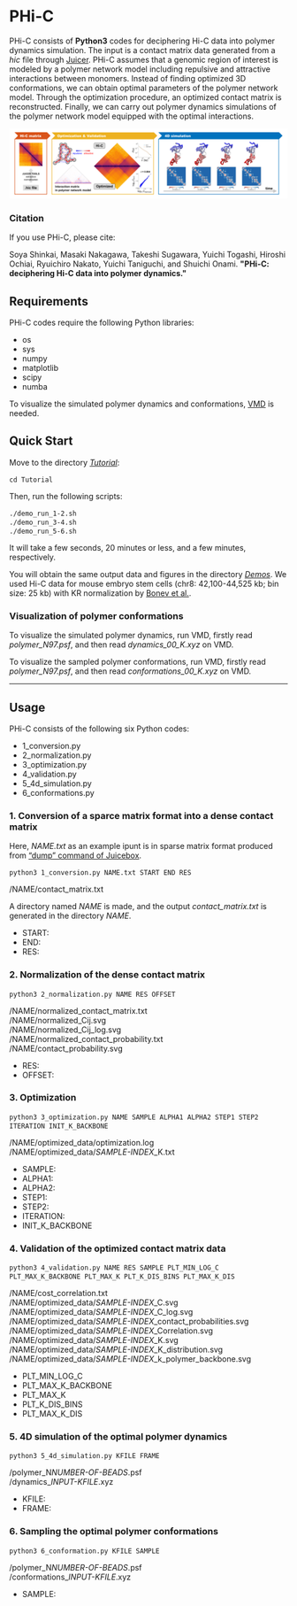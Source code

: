 # PHi-C

PHi-C consists of **Python3** codes for deciphering Hi-C data into polymer dynamics simulation.
The input is a contact matrix data generated from a _hic_ file through [Juicer](https://github.com/aidenlab/juicer).
PHi-C assumes that a genomic region of interest is modeled by a polymer network model including repulsive and attractive interactions between monomers.
Instead of finding optimized 3D conformations, we can obtain optimal parameters of the polymer network model.
Through the optimization procedure, an optimized contact matrix is reconstructed.
Finally, we can carry out polymer dynamics simulations of the polymer network model equipped with the optimal interactions.

![overview](/images/overview.png)

### Citation

If you use PHi-C, please cite:

Soya Shinkai, Masaki Nakagawa, Takeshi Sugawara, Yuichi Togashi, Hiroshi Ochiai,
Ryuichiro Nakato, Yuichi Taniguchi, and Shuichi Onami.
**"PHi-C: deciphering Hi-C data into polymer dynamics."**

## Requirements

PHi-C codes require the following Python libraries:

-   os
-   sys
-   numpy
-   matplotlib
-   scipy
-   numba

To visualize the simulated polymer dynamics and conformations, [VMD](https://www.ks.uiuc.edu/Research/vmd/) is needed.

## Quick Start

Move to the directory [_Tutorial_](/Tutorial):

    cd Tutorial

Then, run the following scripts:

    ./demo_run_1-2.sh
    ./demo_run_3-4.sh
    ./demo_run_5-6.sh

It will take a few seconds, 20 minutes or less, and a few minutes, respectively.

You will obtain the same output data and figures in the directory [_Demos_](/Demos).
We used Hi-C data for mouse embryo stem cells (chr8: 42,100-44,525 kb; bin size: 25 kb) with KR normalization by [Bonev et al.](https://doi.org/10.1016/j.cell.2017.09.043).

### Visualization of polymer conformations

To visualize the simulated polymer dynamics, run VMD, firstly read _polymer_N97.psf_, and then read _dynamics_00_K.xyz_ on VMD.

To visualize the sampled polymer conformations, run VMD, firstly read _polymer_N97.psf_, and then read _conformations_00_K.xyz_ on VMD.

* * *

## Usage

PHi-C consists of the following six Python codes:

-   1_conversion.py
-   2_normalization.py
-   3_optimization.py
-   4_validation.py
-   5_4d_simulation.py
-   6_conformations.py

### 1. Conversion of a sparce matrix format into a dense contact matrix

Here, _NAME.txt_ as an example ipunt is in sparse matrix format produced from [“dump” command of Juicebox](https://github.com/aidenlab/juicer/wiki/Data-Extraction).

    python3 1_conversion.py NAME.txt START END RES

/NAME/contact_matrix.txt

A directory named _NAME_ is made, and the output _contact_matrix.txt_ is generated in the directory _NAME_.

-   START:
-   END:
-   RES:

### 2. Normalization of the dense contact matrix

    python3 2_normalization.py NAME RES OFFSET

/NAME/normalized_contact_matrix.txt  
/NAME/normalized_Cij.svg  
/NAME/normalized_Cij_log.svg  
/NAME/normalized_contact_probability.txt  
/NAME/contact_probability.svg

-   RES:
-   OFFSET:

### 3. Optimization

    python3 3_optimization.py NAME SAMPLE ALPHA1 ALPHA2 STEP1 STEP2 ITERATION INIT_K_BACKBONE

/NAME/optimized_data/optimization.log  
/NAME/optimized_data/_SAMPLE-INDEX_\_K.txt


-   SAMPLE:
-   ALPHA1:
-   ALPHA2:
-   STEP1:
-   STEP2:
-   ITERATION:
-   INIT_K_BACKBONE

### 4. Validation of the optimized contact matrix data

    python3 4_validation.py NAME RES SAMPLE PLT_MIN_LOG_C PLT_MAX_K_BACKBONE PLT_MAX_K PLT_K_DIS_BINS PLT_MAX_K_DIS

/NAME/cost_correlation.txt  
/NAME/optimized_data/_SAMPLE-INDEX_\_C.svg  
/NAME/optimized_data/_SAMPLE-INDEX_\_C_log.svg  
/NAME/optimized_data/_SAMPLE-INDEX_\_contact_probabilities.svg  
/NAME/optimized_data/_SAMPLE-INDEX_\_Correlation.svg  
/NAME/optimized_data/_SAMPLE-INDEX_\_K.svg  
/NAME/optimized_data/_SAMPLE-INDEX_\_K_distribution.svg  
/NAME/optimized_data/_SAMPLE-INDEX_\_k_polymer_backbone.svg

-   PLT_MIN_LOG_C
-   PLT_MAX_K_BACKBONE
-   PLT_MAX_K
-   PLT_K_DIS_BINS
-   PLT_MAX_K_DIS

### 5. 4D simulation of the optimal polymer dynamics

    python3 5_4d_simulation.py KFILE FRAME

/polymer_N*NUMBER-OF-BEADS*.psf  
/dynamics_*INPUT-KFILE*.xyz

-   KFILE:
-   FRAME:

### 6. Sampling the optimal polymer conformations

    python3 6_conformation.py KFILE SAMPLE

/polymer_N*NUMBER-OF-BEADS*.psf  
/conformations_*INPUT-KFILE*.xyz


-   SAMPLE:
